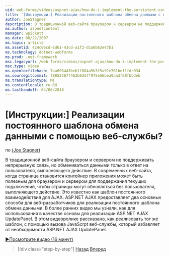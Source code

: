 ```yaml
---
uid: web-forms/videos/aspnet-ajax/how-do-i-implement-the-persistent-communications-pattern-using-web-services
title: '[Инструкции:] Реализации постоянного шаблона обмена данными с помощью веб-службы? | Документы Майкрософт'
author: JoeStagner
description: В традиционной веб-сайта браузером и сервером не поддерживать непрерывную связь, но обмениваться данными только в ответ на пользователя, выполняющего акт...
ms.author: aspnetcontent
manager: wpickett
ms.date: 08/22/2007
ms.topic: article
ms.assetid: 424c06cd-6d61-43cd-a1f2-d1a6b62e47b1
ms.technology: dotnet-webforms
ms.prod: .net-framework
msc.legacyurl: /web-forms/videos/aspnet-ajax/how-do-i-implement-the-persistent-communications-pattern-using-web-services
msc.type: video
ms.openlocfilehash: 7aa696443beb1f084a5b3f5a91e761bef1fdc034
ms.sourcegitcommit: f8852267f463b62d7f975e56bea9aa3f68fbbdeb
ms.translationtype: MT
ms.contentlocale: ru-RU
ms.lasthandoff: 04/06/2018
---
```

<a name="how-do-i-implement-the-persistent-communications-pattern-using-web-services"></a>[Инструкции:] Реализации постоянного шаблона обмена данными с помощью веб-службы?
====================
по [(Joe Stagner)](https://github.com/JoeStagner)

В традиционной веб-сайта браузером и сервером не поддерживать непрерывную связь, но обмениваться данными только в ответ на пользователя, выполняющего действие. В современных веб-сайта, когда страница становится контейнер приложения может быть полезным для браузером и сервером для поддержания текущих подключений, чтобы страницы могут обновляться без пользователя, выполняющего действие. Это известно как шаблон постоянного взаимодействия для AJAX. ASP.NET AJAX предоставляет два основных способа для веб-разработчиков для реализации постоянного шаблона обмена данными. В более ранних видео мы узнали, как для использования в качестве основы для реализации ASP.NET AJAX UpdatePanel. В этом видеоролике рассказано, как реализовать тот же шаблон, с помощью вызова JavaScrpt веб-службы, который избавляет от необходимости ASP.NET AJAX UpdatePanel.

[&#9654;Посмотрите видео (16 минут)](https://channel9.msdn.com/Blogs/ASP-NET-Site-Videos/how-do-i-implement-the-persistent-communications-pattern-using-web-services)

> [!div class="step-by-step"]
> [Назад](how-do-i-localize-an-aspnet-ajax-application.md)
> [Вперед](how-do-i-trigger-an-updatepanel-refresh-from-a-dropdownlist-control.md)
